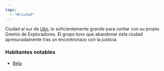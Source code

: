 ```yaml
---
tags:
  - "#Ciudad"
---
```

Ciudad al sur de [Ukir](Ukir.md), lo suficientemente grande para contar con su propio Gremio de Exploradores.
El grupo tuvo que abandonar esta ciudad apresuradamente tras un encontronazo con la justicia.
### Habitantes notables
- [Bela](../Personajes/Bela.md)